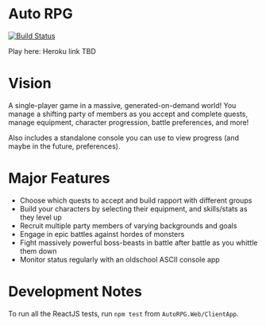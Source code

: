 # Auto RPG

[![Build Status](https://travis-ci.org/nightblade9/auto-rpg.svg?branch=master)](https://travis-ci.org/nightblade9/auto-rpg)

Play here: Heroku link TBD

# Vision

A single-player game in a massive, generated-on-demand world! You manage a shifting party of members as you accept and complete quests, manage equipment, character progression, battle preferences, and more!

Also includes a standalone console you can use to view progress (and maybe in the future, preferences).

# Major Features

- Choose which quests to accept and build rapport with different groups
- Build your characters by selecting their equipment, and skills/stats as they level up
- Recruit multiple party members of varying backgrounds and goals
- Engage in epic battles against hordes of monsters
- Fight massively powerful boss-beasts in battle after battle as you whittle them down
- Monitor status regularly with an oldschool ASCII console app

# Development Notes

To run all the ReactJS tests, run `npm test` from `AutoRPG.Web/ClientApp`.